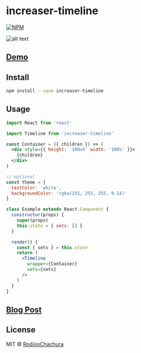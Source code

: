 # increaser-timeline

> 

[![NPM](https://img.shields.io/npm/v/increaser-timeline.svg)](https://www.npmjs.com/package/increaser-timeline)

![alt text](https://cdn-images-1.medium.com/max/2000/1*x82VVUaS-xuLv-BzjTn_wQ.gif)

## [Demo](https://rodionchachura.github.io/increaser-timeline/)

## Install

```bash
npm install --save increaser-timeline
```

## Usage

```jsx
import React from 'react'

import Timeline from 'increaser-timeline'

const Container = ({ children }) => (
  <div style={{ height: '100vh' width: '100%' }}>
    {children}
  </div>
)

// optional
const theme = {
  textColor: 'white',
  backgroundColor: 'rgba(255, 255, 255, 0.14)'
}

class Example extends React.Component {
  constructor(props) {
    super(props)
    this.state = { sets: [] }
  }

  render() {
    const { sets } = this.state
    return (
      <Timeline
        wrapper={Container}
        sets={sets}
      />
    )
  }
}
```
## [Blog Post](https://geekrodion.com/blog/timeline-react)

## License

MIT © [RodionChachura](https://geekrodion.com)

